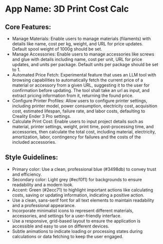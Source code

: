 # **App Name**: 3D Print Cost Calc

## Core Features:

- Manage Materials: Enable users to manage materials (filaments) with details like name, cost per kg, weight, and URL for price updates. Default spool weight of 1000g should be set.
- Manage Accessories: Enable users to manage accessories like screws and glue with details including name, cost per unit, URL for price updates, and units per package. Default units per package should be set to 1.
- Automated Price Fetch: Experimental feature that uses an LLM tool with browsing capabilities to automatically fetch the current price of a material or accessory from a given URL, suggesting it to the user for confirmation before updating. The tool shall take an url as input, and extract pricing information from it, returning the found price.
- Configure Printer Profiles: Allow users to configure printer settings, including printer model, power consumption, electricity cost, acquisition cost, estimated lifespan, failure rate, and labor costs, defaulting to Creality Ender 3 Pro settings.
- Calculate Print Cost: Enable users to input project details such as material, printer settings, weight, print time, post-processing time, and accessories, then calculate the total cost, including material, electricity, amortization, labor, contingency for failures and the costs of the included accessories.

## Style Guidelines:

- Primary color: Use a clean, professional blue (#3498db) to convey trust and efficiency.
- Secondary color: Light grey (#ecf0f1) for backgrounds to ensure readability and a modern look.
- Accent: Green (#2ecc71) to highlight important actions like calculating costs, saving or updating information, indicating a positive action.
- Use a clean, sans-serif font for all text elements to maintain readability and a professional appearance.
- Incorporate minimalist icons to represent different materials, accessories, and settings for a user-friendly interface.
- Use a responsive, grid-based layout to ensure the application is accessible and easy to use on different devices.
- Subtle animations to indicate loading or processing states during calculations or data fetching to keep the user engaged.